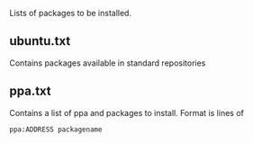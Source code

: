 Lists of packages to be installed.

ubuntu.txt
----------

Contains packages available in standard repositories

ppa.txt
-------

Contains a list of ppa and packages to install. Format is lines of

```
ppa:ADDRESS packagename
```
